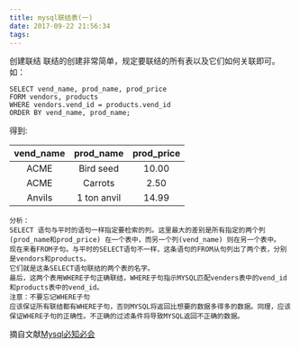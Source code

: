 ```yaml
---
title: mysql联结表(一)
date: 2017-09-22 21:56:34
tags:
---
```

创建联结
联结的创建非常简单，规定要联结的所有表以及它们如何关联即可。
如：
```
SELECT vend_name, prod_name, prod_price
FORM vendors, products
WHERE vendors.vend_id = products.vend_id
ORDER BY vend_name, prod_name;
```
得到:

| vend_name  | prod_name   | prod_price |
| :-------:  | :-------:   | :--------: |
| ACME       | Bird seed   |   10.00    |
| ACME       | Carrots     |   2.50     |
| Anvils     | 1 ton anvil |   14.99    |

<!-- more -->

```
分析：
SELECT 语句与平时的语句一样指定要检索的列。这里最大的差别是所有指定的两个列(prod_name和prod_price) 在一个表中，而另一个列(vend_name) 则在另一个表中。
现在来看FROM子句。与平时的SELECT语句不一样，这条语句的FROM从句列出了两个表，分别是vendors和products。
它们就是这条SELECT语句联结的两个表的名字。
最后，这两个表用WHERE子句正确联结，WHERE子句指示MYSQL匹配venders表中的vend_id和products表中的vend_id。
注意：不要忘记WHERE子句
应该保证所有联结都有WHERE子句，否则MYSQL将返回比想要的数据多得多的数据。同理，应该保证WHERE子句的正确性。不正确的过滤条件将导致MYSQL返回不正确的数据。
```
摘自文献[Mysql必知必会](https://baike.baidu.com/item/MySQL%E5%BF%85%E7%9F%A5%E5%BF%85%E4%BC%9A/6819509?fr=aladdin)